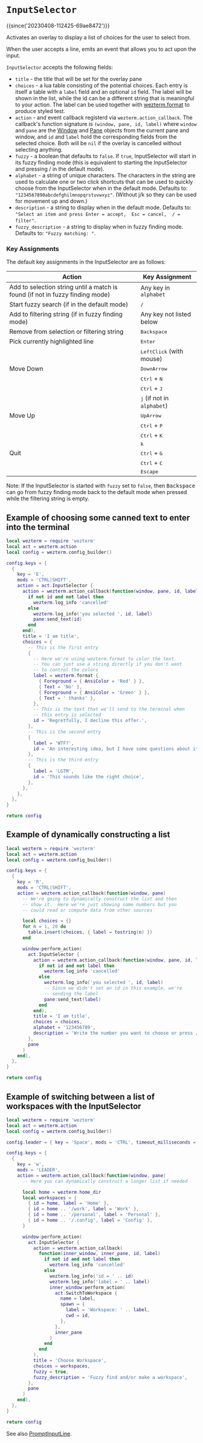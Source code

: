 # `InputSelector`

{{since('20230408-112425-69ae8472')}}

Activates an overlay to display a list of choices for the user
to select from.

When the user accepts a line, emits an event that allows you to act
upon the input.

`InputSelector` accepts the following fields:

* `title` - the title that will be set for the overlay pane
* `choices` - a lua table consisting of the potential choices. Each entry
  is itself a table with a `label` field and an optional `id` field.
  The label will be shown in the list, while the id can be a different
  string that is meaningful to your action. The label can be used together
  with [wezterm.format](../wezterm/format.md) to produce styled test.
* `action` - and event callback registerd via `wezterm.action_callback`.  The
  callback's function signature is `(window, pane, id, label)` where `window` and
  `pane` are the [Window](../window/index.md) and [Pane](../pane/index.md)
  objects from the current pane and window, and `id` and `label` hold the
  corresponding fields from the selected choice. Both will be `nil` if
  the overlay is cancelled without selecting anything.
* `fuzzy` - a boolean that defaults to `false`. If `true`, InputSelector will start
  in its fuzzy finding mode (this is equivalent to starting the InputSelector and
  pressing / in the default mode).
* `alphabet` - a string of unique characters. The characters in the string are used
  to calculate one or two click shortcuts that can be used to quickly choose from
  the InputSelector when in the default mode. Defaults to:
  `"1234567890abcdefghilmnopqrstuvwxyz"`. (Without j/k so they can be used for movement
  up and down.)
* `description` - a string to display when in the default mode. Defaults to:
  `"Select an item and press Enter = accept,  Esc = cancel,  / = filter"`.
* `fuzzy_description` - a string to display when in fuzzy finding mode. Defaults to:
  `"Fuzzy matching: "`.


### Key Assignments

The default key assignments in the InputSelector are as follows:

| Action  |  Key Assignment |
|---------|-------------------|
| Add to selection string until a match is found (if not in fuzzy finding mode) | Any key in `alphabet` |
| Start fuzzy search (if in the default mode) | <kbd>/</kbd> |
| Add to filtering string (if in fuzzy finding mode) | Any key not listed below |
| Remove from selection or filtering string | <kbd>Backspace</kbd> |
| Pick currently highlighted line | <kbd>Enter</kbd> |
|                                 | <kbd>LeftClick</kbd> (with mouse) |
| Move Down      | <kbd>DownArrow</kbd> |
|                | <kbd>Ctrl</kbd> + <kbd>N</kbd> |
|                | <kbd>Ctrl</kbd> + <kbd>J</kbd> |
|                | <kbd>j</kbd> (if not in `alphabet`) |
| Move Up        | <kbd>UpArrow</kbd>  |
|                | <kbd>Ctrl</kbd> + <kbd>P</kbd> |
|                | <kbd>Ctrl</kbd> + <kbd>K</kbd> |
|                | <kbd>k</kbd>        |
| Quit     | <kbd>Ctrl</kbd> + <kbd>G</kbd> |
|          | <kbd>Ctrl</kbd> + <kbd>C</kbd> |
|          | <kbd>Escape</kbd> |

Note: If the InputSelector is started with `fuzzy` set to `false`, then <kbd>Backspace</kbd> can go from fuzzy finding mode back to the default mode when pressed while the filtering string is empty.

## Example of choosing some canned text to enter into the terminal

```lua
local wezterm = require 'wezterm'
local act = wezterm.action
local config = wezterm.config_builder()

config.keys = {
  {
    key = 'E',
    mods = 'CTRL|SHIFT',
    action = act.InputSelector {
      action = wezterm.action_callback(function(window, pane, id, label)
        if not id and not label then
          wezterm.log_info 'cancelled'
        else
          wezterm.log_info('you selected ', id, label)
          pane:send_text(id)
        end
      end),
      title = 'I am title',
      choices = {
        -- This is the first entry
        {
          -- Here we're using wezterm.format to color the text.
          -- You can just use a string directly if you don't want
          -- to control the colors
          label = wezterm.format {
            { Foreground = { AnsiColor = 'Red' } },
            { Text = 'No' },
            { Foreground = { AnsiColor = 'Green' } },
            { Text = ' thanks' },
          },
          -- This is the text that we'll send to the terminal when
          -- this entry is selected
          id = 'Regretfully, I decline this offer.',
        },
        -- This is the second entry
        {
          label = 'WTF?',
          id = 'An interesting idea, but I have some questions about it.',
        },
        -- This is the third entry
        {
          label = 'LGTM',
          id = 'This sounds like the right choice',
        },
      },
    },
  },
}

return config
```

## Example of dynamically constructing a list

```lua
local wezterm = require 'wezterm'
local act = wezterm.action
local config = wezterm.config_builder()

config.keys = {
  {
    key = 'R',
    mods = 'CTRL|SHIFT',
    action = wezterm.action_callback(function(window, pane)
      -- We're going to dynamically construct the list and then
      -- show it.  Here we're just showing some numbers but you
      -- could read or compute data from other sources

      local choices = {}
      for n = 1, 20 do
        table.insert(choices, { label = tostring(n) })
      end

      window:perform_action(
        act.InputSelector {
          action = wezterm.action_callback(function(window, pane, id, label)
            if not id and not label then
              wezterm.log_info 'cancelled'
            else
              wezterm.log_info('you selected ', id, label)
              -- Since we didn't set an id in this example, we're
              -- sending the label
              pane:send_text(label)
            end
          end),
          title = 'I am title',
          choices = choices,
          alphabet = '123456789',
          description = 'Write the number you want to choose or press / to search.',
        },
        pane
      )
    end),
  },
}

return config
```

## Example of switching between a list of workspaces with the InputSelector

```lua
local wezterm = require 'wezterm'
local act = wezterm.action
local config = wezterm.config_builder()

config.leader = { key = 'Space', mods = 'CTRL', timeout_milliseconds = 3000 }

config.keys = {
  {
    key = 'w',
    mods = 'LEADER',
    action = wezterm.action_callback(function(window, pane)
      -- Here you can dynamically construct a longer list if needed

      local home = wezterm.home_dir
      local workspaces = {
        { id = home, label = 'Home' },
        { id = home .. '/work', label = 'Work' },
        { id = home .. '/personal', label = 'Personal' },
        { id = home .. '/.config', label = 'Config' },
      }

      window:perform_action(
        act.InputSelector {
          action = wezterm.action_callback(
            function(inner_window, inner_pane, id, label)
              if not id and not label then
                wezterm.log_info 'cancelled'
              else
                wezterm.log_info('id = ' .. id)
                wezterm.log_info('label = ' .. label)
                inner_window:perform_action(
                  act.SwitchToWorkspace {
                    name = label,
                    spawn = {
                      label = 'Workspace: ' .. label,
                      cwd = id,
                    },
                  },
                  inner_pane
                )
              end
            end
          ),
          title = 'Choose Workspace',
          choices = workspaces,
          fuzzy = true,
          fuzzy_description = 'Fuzzy find and/or make a workspace',
        },
        pane
      )
    end),
  },
}

return config
```




See also [PromptInputLine](PromptInputLine.md).


